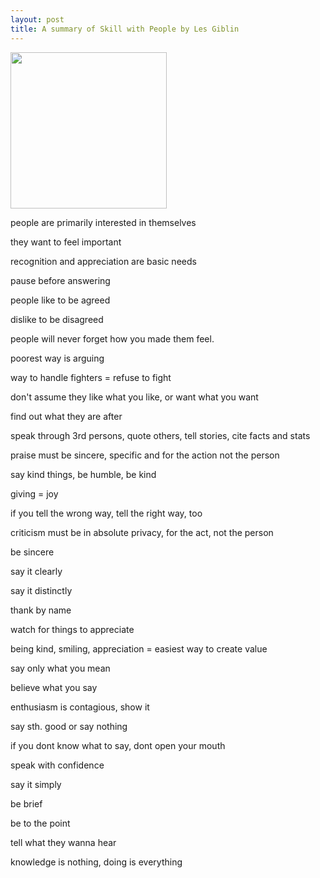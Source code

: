 ```yaml
---
layout: post
title: A summary of Skill with People by Les Giblin
---
```


<img height="250" src="https://i.gr-assets.com/images/S/compressed.photo.goodreads.com/books/1439993731l/1249080._SY475_.jpg" />

people are primarily interested in themselves

they want to feel important 

recognition and appreciation are basic needs

pause before answering

people like to be agreed

dislike to be disagreed

people will never forget how you made them feel.

poorest way is arguing

way to handle fighters = refuse to fight 

don't assume they like what you like, or want what you want

find out what they are after

speak through 3rd persons, quote others, tell stories, cite facts and stats


praise must be sincere, specific and for the action not the person

say kind things, be humble, be kind

giving = joy 

if you tell the wrong way, tell the right way, too

criticism must be in absolute privacy, for the act, not the person 

be sincere 

say it clearly 

say it distinctly 

thank by name

watch for things to appreciate

being kind, smiling, appreciation = easiest way to create value

say only what you mean 

believe what you say 

enthusiasm is contagious, show it 

say sth. good or say nothing

if you dont know what to say, dont open your mouth 

speak with confidence

say it simply 

be brief

be to the point 

tell what they wanna hear 

knowledge is nothing, doing is everything
